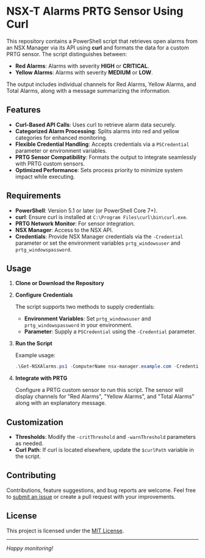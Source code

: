 # NSX-T Alarms PRTG Sensor Using Curl

This repository contains a PowerShell script that retrieves open alarms from an NSX Manager via its API using **curl** and formats the data for a custom PRTG sensor. The script distinguishes between:

- **Red Alarms**: Alarms with severity **HIGH** or **CRITICAL**.
- **Yellow Alarms**: Alarms with severity **MEDIUM** or **LOW**.

The output includes individual channels for Red Alarms, Yellow Alarms, and Total Alarms, along with a message summarizing the information.

## Features

- **Curl-Based API Calls**: Uses curl to retrieve alarm data securely.
- **Categorized Alarm Processing**: Splits alarms into red and yellow categories for enhanced monitoring.
- **Flexible Credential Handling**: Accepts credentials via a `PSCredential` parameter or environment variables.
- **PRTG Sensor Compatibility**: Formats the output to integrate seamlessly with PRTG custom sensors.
- **Optimized Performance**: Sets process priority to minimize system impact while executing.

## Requirements

- **PowerShell**: Version 5.1 or later (or PowerShell Core 7+).
- **curl**: Ensure curl is installed at `C:\Program Files\curl\bin\curl.exe`.
- **PRTG Network Monitor**: For sensor integration.
- **NSX Manager**: Access to the NSX API.
- **Credentials**: Provide NSX Manager credentials via the `-Credential` parameter or set the environment variables `prtg_windowsuser` and `prtg_windowspassword`.

## Usage

1. **Clone or Download the Repository**

2. **Configure Credentials**

   The script supports two methods to supply credentials:   
   - **Environment Variables**: Set `prtg_windowsuser` and `prtg_windowspassword` in your environment.
   - **Parameter**: Supply a `PSCredential` using the `-Credential` parameter.
   
3. **Run the Script**

   Example usage:
   
   ```powershell
   .\Get-NSXAlarms.ps1 -ComputerName nsx-manager.example.com -Credential (Get-Credential)
   ```
   
4. **Integrate with PRTG**

   Configure a PRTG custom sensor to run this script. The sensor will display channels for "Red Alarms", "Yellow Alarms", and "Total Alarms" along with an explanatory message.

## Customization

- **Thresholds**: Modify the `-critThreshold` and `-warnThreshold` parameters as needed.
- **Curl Path**: If curl is located elsewhere, update the `$curlPath` variable in the script.

## Contributing

Contributions, feature suggestions, and bug reports are welcome. Feel free to [submit an issue](https://github.com/akbarraen/Custom-PRTG-Sensor-Scripts/issues) or create a pull request with your improvements.

## License

This project is licensed under the [MIT License](https://github.com/akbarraen/Custom-PRTG-Sensor-Scripts/blob/main/LICENSE).

---

*Happy monitoring!*
